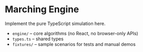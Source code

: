 # Marching Engine

Implement the pure TypeScript simulation here.

- `engine/` – core algorithms (no React, no browser-only APIs)
- `types.ts` – shared types
- `fixtures/` – sample scenarios for tests and manual demos

